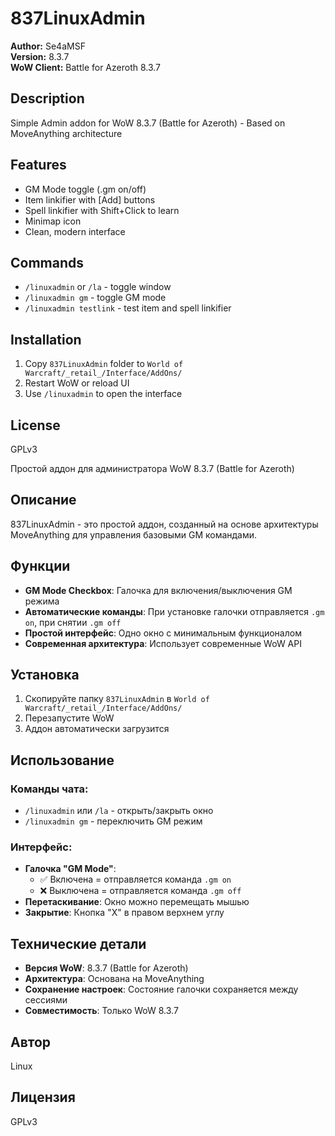 # 837LinuxAdmin

**Author:** Se4aMSF  
**Version:** 8.3.7  
**WoW Client:** Battle for Azeroth 8.3.7

## Description
Simple Admin addon for WoW 8.3.7 (Battle for Azeroth) - Based on MoveAnything architecture

## Features
- GM Mode toggle (.gm on/off)
- Item linkifier with [Add] buttons
- Spell linkifier with Shift+Click to learn
- Minimap icon
- Clean, modern interface

## Commands
- `/linuxadmin` or `/la` - toggle window
- `/linuxadmin gm` - toggle GM mode
- `/linuxadmin testlink` - test item and spell linkifier

## Installation
1. Copy `837LinuxAdmin` folder to `World of Warcraft/_retail_/Interface/AddOns/`
2. Restart WoW or reload UI
3. Use `/linuxadmin` to open the interface

## License
GPLv3

Простой аддон для администратора WoW 8.3.7 (Battle for Azeroth)

## Описание

837LinuxAdmin - это простой аддон, созданный на основе архитектуры MoveAnything для управления базовыми GM командами.

## Функции

- **GM Mode Checkbox**: Галочка для включения/выключения GM режима
- **Автоматические команды**: При установке галочки отправляется `.gm on`, при снятии `.gm off`
- **Простой интерфейс**: Одно окно с минимальным функционалом
- **Современная архитектура**: Использует современные WoW API

## Установка

1. Скопируйте папку `837LinuxAdmin` в `World of Warcraft/_retail_/Interface/AddOns/`
2. Перезапустите WoW
3. Аддон автоматически загрузится

## Использование

### Команды чата:
- `/linuxadmin` или `/la` - открыть/закрыть окно
- `/linuxadmin gm` - переключить GM режим

### Интерфейс:
- **Галочка "GM Mode"**: 
  - ✅ Включена = отправляется команда `.gm on`
  - ❌ Выключена = отправляется команда `.gm off`
- **Перетаскивание**: Окно можно перемещать мышью
- **Закрытие**: Кнопка "X" в правом верхнем углу

## Технические детали

- **Версия WoW**: 8.3.7 (Battle for Azeroth)
- **Архитектура**: Основана на MoveAnything
- **Сохранение настроек**: Состояние галочки сохраняется между сессиями
- **Совместимость**: Только WoW 8.3.7

## Автор

Linux

## Лицензия

GPLv3

